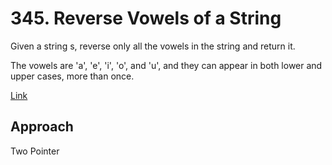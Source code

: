 # 345. Reverse Vowels of a String

Given a string s, reverse only all the vowels in the string and return it.

The vowels are 'a', 'e', 'i', 'o', and 'u', and they can appear in both lower and upper cases, more than once.

[Link](https://leetcode.com/problems/reverse-vowels-of-a-string/description/)

## Approach

Two Pointer